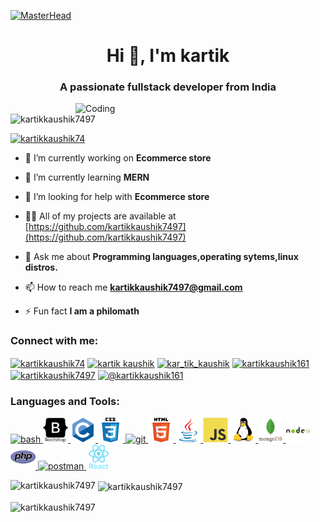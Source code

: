 [![MasterHead](https://repository-images.githubusercontent.com/588181932/e36ec678-7984-4cdd-8e4c-a3932772ff8e)](https://kartikkaushik7497.io)
<h1 align="center">Hi 👋, I'm kartik</h1>
<h3 align="center">A passionate fullstack developer from India</h3>
<img align="right" alt="Coding" width="400" src="https://media4.giphy.com/media/f3iwJFOVOwuy7K6FFw/giphy.gif?cid=ecf05e47zwc7jn0b3lwsta9b4c9agxtg656nnr517rapwfnu&ep=v1_gifs_related&rid=giphy.gif&ct=g">

<p align="left"> <img src="https://komarev.com/ghpvc/?username=kartikkaushik7497&label=Profile%20views&color=0e75b6&style=flat" alt="kartikkaushik7497" /> </p>

<p align="left"> <a href="https://twitter.com/kartikkaushik74" target="blank"><img src="https://img.shields.io/twitter/follow/kartikkaushik74?logo=twitter&style=for-the-badge" alt="kartikkaushik74" /></a> </p>

- 🔭 I’m currently working on **Ecommerce store**

- 🌱 I’m currently learning **MERN**

- 🤝 I’m looking for help with **Ecommerce store**

- 👨‍💻 All of my projects are available at [https://github.com/kartikkaushik7497](https://github.com/kartikkaushik7497)

- 💬 Ask me about **Programming languages,operating sytems,linux distros.**

- 📫 How to reach me **kartikkaushik7497@gmail.com**

- ⚡ Fun fact **I am a philomath**

<h3 align="left">Connect with me:</h3>
<p align="left">
<a href="https://twitter.com/kartikkaushik74" target="blank"><img align="center" src="https://raw.githubusercontent.com/rahuldkjain/github-profile-readme-generator/master/src/images/icons/Social/twitter.svg" alt="kartikkaushik74" height="30" width="40" /></a>
<a href="https://linkedin.com/in/kartik kaushik" target="blank"><img align="center" src="https://raw.githubusercontent.com/rahuldkjain/github-profile-readme-generator/master/src/images/icons/Social/linked-in-alt.svg" alt="kartik kaushik" height="30" width="40" /></a>
<a href="https://instagram.com/kar_tik_kaushik" target="blank"><img align="center" src="https://raw.githubusercontent.com/rahuldkjain/github-profile-readme-generator/master/src/images/icons/Social/instagram.svg" alt="kar_tik_kaushik" height="30" width="40" /></a>
<a href="https://www.hackerrank.com/kartikkaushik161" target="blank"><img align="center" src="https://raw.githubusercontent.com/rahuldkjain/github-profile-readme-generator/master/src/images/icons/Social/hackerrank.svg" alt="kartikkaushik161" height="30" width="40" /></a>
<a href="https://www.leetcode.com/kartikkaushik7497" target="blank"><img align="center" src="https://raw.githubusercontent.com/rahuldkjain/github-profile-readme-generator/master/src/images/icons/Social/leet-code.svg" alt="kartikkaushik7497" height="30" width="40" /></a>
<a href="https://www.hackerearth.com/@kartikkaushik161" target="blank"><img align="center" src="https://raw.githubusercontent.com/rahuldkjain/github-profile-readme-generator/master/src/images/icons/Social/hackerearth.svg" alt="@kartikkaushik161" height="30" width="40" /></a>
</p>

<h3 align="left">Languages and Tools:</h3>
<p align="left"> <a href="https://www.gnu.org/software/bash/" target="_blank" rel="noreferrer"> <img src="https://www.vectorlogo.zone/logos/gnu_bash/gnu_bash-icon.svg" alt="bash" width="40" height="40"/> </a> <a href="https://getbootstrap.com" target="_blank" rel="noreferrer"> <img src="https://raw.githubusercontent.com/devicons/devicon/master/icons/bootstrap/bootstrap-plain-wordmark.svg" alt="bootstrap" width="40" height="40"/> </a> <a href="https://www.cprogramming.com/" target="_blank" rel="noreferrer"> <img src="https://raw.githubusercontent.com/devicons/devicon/master/icons/c/c-original.svg" alt="c" width="40" height="40"/> </a> <a href="https://www.w3schools.com/css/" target="_blank" rel="noreferrer"> <img src="https://raw.githubusercontent.com/devicons/devicon/master/icons/css3/css3-original-wordmark.svg" alt="css3" width="40" height="40"/> </a> <a href="https://git-scm.com/" target="_blank" rel="noreferrer"> <img src="https://www.vectorlogo.zone/logos/git-scm/git-scm-icon.svg" alt="git" width="40" height="40"/> </a> <a href="https://www.w3.org/html/" target="_blank" rel="noreferrer"> <img src="https://raw.githubusercontent.com/devicons/devicon/master/icons/html5/html5-original-wordmark.svg" alt="html5" width="40" height="40"/> </a> <a href="https://www.java.com" target="_blank" rel="noreferrer"> <img src="https://raw.githubusercontent.com/devicons/devicon/master/icons/java/java-original.svg" alt="java" width="40" height="40"/> </a> <a href="https://developer.mozilla.org/en-US/docs/Web/JavaScript" target="_blank" rel="noreferrer"> <img src="https://raw.githubusercontent.com/devicons/devicon/master/icons/javascript/javascript-original.svg" alt="javascript" width="40" height="40"/> </a> <a href="https://www.linux.org/" target="_blank" rel="noreferrer"> <img src="https://raw.githubusercontent.com/devicons/devicon/master/icons/linux/linux-original.svg" alt="linux" width="40" height="40"/> </a> <a href="https://www.mongodb.com/" target="_blank" rel="noreferrer"> <img src="https://raw.githubusercontent.com/devicons/devicon/master/icons/mongodb/mongodb-original-wordmark.svg" alt="mongodb" width="40" height="40"/> </a> <a href="https://nodejs.org" target="_blank" rel="noreferrer"> <img src="https://raw.githubusercontent.com/devicons/devicon/master/icons/nodejs/nodejs-original-wordmark.svg" alt="nodejs" width="40" height="40"/> </a> <a href="https://www.php.net" target="_blank" rel="noreferrer"> <img src="https://raw.githubusercontent.com/devicons/devicon/master/icons/php/php-original.svg" alt="php" width="40" height="40"/> </a> <a href="https://postman.com" target="_blank" rel="noreferrer"> <img src="https://www.vectorlogo.zone/logos/getpostman/getpostman-icon.svg" alt="postman" width="40" height="40"/> </a> <a href="https://reactjs.org/" target="_blank" rel="noreferrer"> <img src="https://raw.githubusercontent.com/devicons/devicon/master/icons/react/react-original-wordmark.svg" alt="react" width="40" height="40"/> </a> </p>

<p><img align="left" src="https://github-readme-stats.vercel.app/api/top-langs?username=kartikkaushik7497&show_icons=true&locale=en&layout=compact" alt="kartikkaushik7497" /></p>

<p>&nbsp;<img align="center" src="https://github-readme-stats.vercel.app/api?username=kartikkaushik7497&show_icons=true&locale=en" alt="kartikkaushik7497" /></p>

<p><img align="center" src="https://github-readme-streak-stats.herokuapp.com/?user=kartikkaushik7497&" alt="kartikkaushik7497" /></p>

